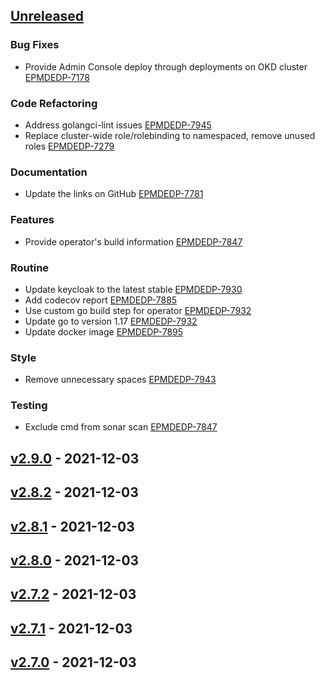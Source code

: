 <a name="unreleased"></a>
## [Unreleased]

### Bug Fixes

- Provide Admin Console deploy through deployments on OKD cluster [EPMDEDP-7178](https://jiraeu.epam.com/browse/EPMDEDP-7178)

### Code Refactoring

- Address golangci-lint issues [EPMDEDP-7945](https://jiraeu.epam.com/browse/EPMDEDP-7945)
- Replace cluster-wide role/rolebinding to namespaced, remove unused roles [EPMDEDP-7279](https://jiraeu.epam.com/browse/EPMDEDP-7279)

### Documentation

- Update the links on GitHub [EPMDEDP-7781](https://jiraeu.epam.com/browse/EPMDEDP-7781)

### Features

- Provide operator's build information [EPMDEDP-7847](https://jiraeu.epam.com/browse/EPMDEDP-7847)

### Routine

- Update keycloak to the latest stable [EPMDEDP-7930](https://jiraeu.epam.com/browse/EPMDEDP-7930)
- Add codecov report [EPMDEDP-7885](https://jiraeu.epam.com/browse/EPMDEDP-7885)
- Use custom go build step for operator [EPMDEDP-7932](https://jiraeu.epam.com/browse/EPMDEDP-7932)
- Update go to version 1.17 [EPMDEDP-7932](https://jiraeu.epam.com/browse/EPMDEDP-7932)
- Update docker image [EPMDEDP-7895](https://jiraeu.epam.com/browse/EPMDEDP-7895)

### Style

- Remove unnecessary spaces [EPMDEDP-7943](https://jiraeu.epam.com/browse/EPMDEDP-7943)

### Testing

- Exclude cmd from sonar scan [EPMDEDP-7847](https://jiraeu.epam.com/browse/EPMDEDP-7847)


<a name="v2.9.0"></a>
## [v2.9.0] - 2021-12-03

<a name="v2.8.2"></a>
## [v2.8.2] - 2021-12-03

<a name="v2.8.1"></a>
## [v2.8.1] - 2021-12-03

<a name="v2.8.0"></a>
## [v2.8.0] - 2021-12-03

<a name="v2.7.2"></a>
## [v2.7.2] - 2021-12-03

<a name="v2.7.1"></a>
## [v2.7.1] - 2021-12-03

<a name="v2.7.0"></a>
## [v2.7.0] - 2021-12-03

[Unreleased]: https://github.com/epam/edp-admin-console-operator/compare/v2.9.0...HEAD
[v2.9.0]: https://github.com/epam/edp-admin-console-operator/compare/v2.8.2...v2.9.0
[v2.8.2]: https://github.com/epam/edp-admin-console-operator/compare/v2.8.1...v2.8.2
[v2.8.1]: https://github.com/epam/edp-admin-console-operator/compare/v2.8.0...v2.8.1
[v2.8.0]: https://github.com/epam/edp-admin-console-operator/compare/v2.7.2...v2.8.0
[v2.7.2]: https://github.com/epam/edp-admin-console-operator/compare/v2.7.1...v2.7.2
[v2.7.1]: https://github.com/epam/edp-admin-console-operator/compare/v2.7.0...v2.7.1
[v2.7.0]: https://github.com/epam/edp-admin-console-operator/compare/v2.3.0-78...v2.7.0
